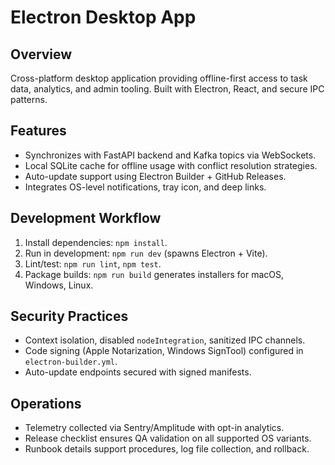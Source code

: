 # Electron Desktop App

## Overview
Cross-platform desktop application providing offline-first access to task data, analytics, and admin tooling. Built with Electron, React, and secure IPC patterns.

## Features
- Synchronizes with FastAPI backend and Kafka topics via WebSockets.
- Local SQLite cache for offline usage with conflict resolution strategies.
- Auto-update support using Electron Builder + GitHub Releases.
- Integrates OS-level notifications, tray icon, and deep links.

## Development Workflow
1. Install dependencies: `npm install`.
2. Run in development: `npm run dev` (spawns Electron + Vite).
3. Lint/test: `npm run lint`, `npm test`.
4. Package builds: `npm run build` generates installers for macOS, Windows, Linux.

## Security Practices
- Context isolation, disabled `nodeIntegration`, sanitized IPC channels.
- Code signing (Apple Notarization, Windows SignTool) configured in `electron-builder.yml`.
- Auto-update endpoints secured with signed manifests.

## Operations
- Telemetry collected via Sentry/Amplitude with opt-in analytics.
- Release checklist ensures QA validation on all supported OS variants.
- Runbook details support procedures, log file collection, and rollback.

